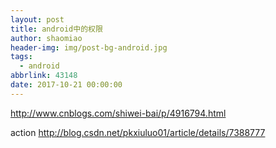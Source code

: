 ```yaml
---
layout: post
title: android中的权限
author: shaomiao
header-img: img/post-bg-android.jpg
tags:
  - android
abbrlink: 43148
date: 2017-10-21 00:00:00
---
```

http://www.cnblogs.com/shiwei-bai/p/4916794.html

action
http://blog.csdn.net/pkxiuluo01/article/details/7388777
